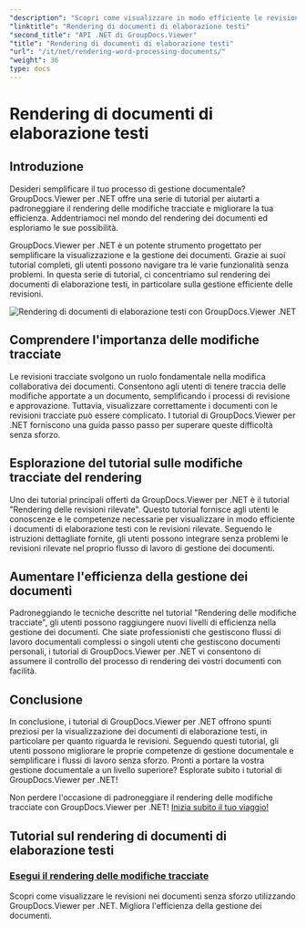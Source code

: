 ```yaml
---
"description": "Scopri come visualizzare in modo efficiente le revisioni nei documenti di elaborazione testi utilizzando GroupDocs.Viewer per .NET. Migliora le tue competenze di gestione dei documenti."
"linktitle": "Rendering di documenti di elaborazione testi"
"second_title": "API .NET di GroupDocs.Viewer"
"title": "Rendering di documenti di elaborazione testi"
"url": "/it/net/rendering-word-processing-documents/"
"weight": 36
type: docs
---
```

# Rendering di documenti di elaborazione testi


## Introduzione

Desideri semplificare il tuo processo di gestione documentale? GroupDocs.Viewer per .NET offre una serie di tutorial per aiutarti a padroneggiare il rendering delle modifiche tracciate e migliorare la tua efficienza. Addentriamoci nel mondo del rendering dei documenti ed esploriamo le sue possibilità.

GroupDocs.Viewer per .NET è un potente strumento progettato per semplificare la visualizzazione e la gestione dei documenti. Grazie ai suoi tutorial completi, gli utenti possono navigare tra le varie funzionalità senza problemi. In questa serie di tutorial, ci concentriamo sul rendering dei documenti di elaborazione testi, in particolare sulla gestione efficiente delle revisioni.

![Rendering di documenti di elaborazione testi con GroupDocs.Viewer .NET](/viewer/rendering-word-processing-documents/image.png)

## Comprendere l'importanza delle modifiche tracciate

Le revisioni tracciate svolgono un ruolo fondamentale nella modifica collaborativa dei documenti. Consentono agli utenti di tenere traccia delle modifiche apportate a un documento, semplificando i processi di revisione e approvazione. Tuttavia, visualizzare correttamente i documenti con le revisioni tracciate può essere complicato. I tutorial di GroupDocs.Viewer per .NET forniscono una guida passo passo per superare queste difficoltà senza sforzo.

## Esplorazione del tutorial sulle modifiche tracciate del rendering

Uno dei tutorial principali offerti da GroupDocs.Viewer per .NET è il tutorial "Rendering delle revisioni rilevate". Questo tutorial fornisce agli utenti le conoscenze e le competenze necessarie per visualizzare in modo efficiente i documenti di elaborazione testi con le revisioni rilevate. Seguendo le istruzioni dettagliate fornite, gli utenti possono integrare senza problemi le revisioni rilevate nel proprio flusso di lavoro di gestione dei documenti.

## Aumentare l'efficienza della gestione dei documenti

Padroneggiando le tecniche descritte nel tutorial "Rendering delle modifiche tracciate", gli utenti possono raggiungere nuovi livelli di efficienza nella gestione dei documenti. Che siate professionisti che gestiscono flussi di lavoro documentali complessi o singoli utenti che gestiscono documenti personali, i tutorial di GroupDocs.Viewer per .NET vi consentono di assumere il controllo del processo di rendering dei vostri documenti con facilità.

## Conclusione

In conclusione, i tutorial di GroupDocs.Viewer per .NET offrono spunti preziosi per la visualizzazione dei documenti di elaborazione testi, in particolare per quanto riguarda le revisioni. Seguendo questi tutorial, gli utenti possono migliorare le proprie competenze di gestione documentale e semplificare i flussi di lavoro senza sforzo. Pronti a portare la vostra gestione documentale a un livello superiore? Esplorate subito i tutorial di GroupDocs.Viewer per .NET!

Non perdere l'occasione di padroneggiare il rendering delle modifiche tracciate con GroupDocs.Viewer per .NET! [Inizia subito il tuo viaggio!](./render-tracked-changes/)
## Tutorial sul rendering di documenti di elaborazione testi
### [Esegui il rendering delle modifiche tracciate](./render-tracked-changes/)
Scopri come visualizzare le revisioni nei documenti senza sforzo utilizzando GroupDocs.Viewer per .NET. Migliora l'efficienza della gestione dei documenti.